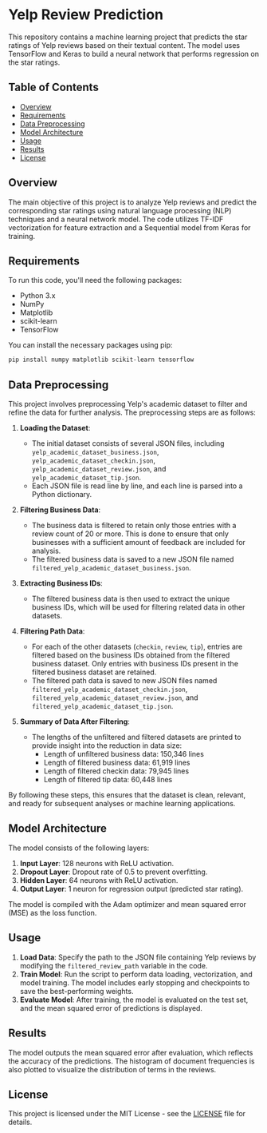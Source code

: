 # Yelp Review Prediction

This repository contains a machine learning project that predicts the star ratings of Yelp reviews based on their textual content. The model uses TensorFlow and Keras to build a neural network that performs regression on the star ratings.

## Table of Contents

- [Overview](#overview)
- [Requirements](#requirements)
- [Data Preprocessing](#data-preprocessing)
- [Model Architecture](#model-architecture)
- [Usage](#usage)
- [Results](#results)
- [License](#license)

## Overview

The main objective of this project is to analyze Yelp reviews and predict the corresponding star ratings using natural language processing (NLP) techniques and a neural network model. The code utilizes TF-IDF vectorization for feature extraction and a Sequential model from Keras for training.

## Requirements

To run this code, you'll need the following packages:

- Python 3.x
- NumPy
- Matplotlib
- scikit-learn
- TensorFlow

You can install the necessary packages using pip:

```bash
pip install numpy matplotlib scikit-learn tensorflow
```

## Data Preprocessing

This project involves preprocessing Yelp's academic dataset to filter and refine the data for further analysis. The preprocessing steps are as follows:

1. **Loading the Dataset**:
   - The initial dataset consists of several JSON files, including `yelp_academic_dataset_business.json`, `yelp_academic_dataset_checkin.json`, `yelp_academic_dataset_review.json`, and `yelp_academic_dataset_tip.json`.
   - Each JSON file is read line by line, and each line is parsed into a Python dictionary.

2. **Filtering Business Data**:
   - The business data is filtered to retain only those entries with a review count of 20 or more. This is done to ensure that only businesses with a sufficient amount of feedback are included for analysis.
   - The filtered business data is saved to a new JSON file named `filtered_yelp_academic_dataset_business.json`.

3. **Extracting Business IDs**:
   - The filtered business data is then used to extract the unique business IDs, which will be used for filtering related data in other datasets.

4. **Filtering Path Data**:
   - For each of the other datasets (`checkin`, `review`, `tip`), entries are filtered based on the business IDs obtained from the filtered business dataset. Only entries with business IDs present in the filtered business dataset are retained.
   - The filtered path data is saved to new JSON files named `filtered_yelp_academic_dataset_checkin.json`, `filtered_yelp_academic_dataset_review.json`, and `filtered_yelp_academic_dataset_tip.json`.

5. **Summary of Data After Filtering**:
   - The lengths of the unfiltered and filtered datasets are printed to provide insight into the reduction in data size:
     - Length of unfiltered business data: 150,346 lines
     - Length of filtered business data: 61,919 lines
     - Length of filtered checkin data: 79,945 lines
     - Length of filtered tip data: 60,448 lines

By following these steps, this ensures that the dataset is clean, relevant, and ready for subsequent analyses or machine learning applications.

## Model Architecture

The model consists of the following layers:

1. **Input Layer**: 128 neurons with ReLU activation.
2. **Dropout Layer**: Dropout rate of 0.5 to prevent overfitting.
3. **Hidden Layer**: 64 neurons with ReLU activation.
4. **Output Layer**: 1 neuron for regression output (predicted star rating).

The model is compiled with the Adam optimizer and mean squared error (MSE) as the loss function.

## Usage

1. **Load Data**: Specify the path to the JSON file containing Yelp reviews by modifying the `filtered_review_path` variable in the code.
2. **Train Model**: Run the script to perform data loading, vectorization, and model training. The model includes early stopping and checkpoints to save the best-performing weights.
3. **Evaluate Model**: After training, the model is evaluated on the test set, and the mean squared error of predictions is displayed.

## Results

The model outputs the mean squared error after evaluation, which reflects the accuracy of the predictions. The histogram of document frequencies is also plotted to visualize the distribution of terms in the reviews.

## License

This project is licensed under the MIT License - see the [LICENSE](LICENSE) file for details.
